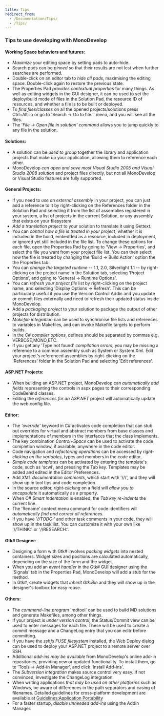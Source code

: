 ```yaml
---
title: Tips
redirect_from:
  - /Documentation/Tips/
  - /Tips/
---
```


### **Tips to use developing with MonoDevelop**

#### **Working Space behaviors and futures:**

-   *Maximize* your editing space by setting pads to auto-hide.
-   Search pads can be *pinned* so that their results are not lost when further searches are performed.
-   Double-click on an editor tab to *hide all pads*, maximising the editing space. Double-click again to restore the previous state.
-   The Properties Pad *provides contextual properties* for many things. As well as editing widgets in the GUI designer, it can be used to set the deploy/build mode of files in the Solution Pad, the resource ID of resources, and whether a file is to be built or deployed.
-   To *find files/classes* on all the opened projects/solutions press Ctrl+Alt+o or go to 'Search -\> Go to file..' menu, and you will see all the files.
-   The '*File -\> Open file in solution' command* allows you to jump quickly to any file in the solution.

#### **Solutions:**

-   A solution can be *used to group* together the library and application projects that make up your application, allowing them to reference each other.
-   MonoDevelop *can open and save most Visual Studio 2005 and Visual Studio 2008 solution* and project files directly, but not all MonoDevelop or Visual Studio features are fully supported.

#### **General Projects:**

-   If you need to *use an external assembly* in your project, you can just add a reference to it by right-clicking on the References folder in the Solution Pad and selecting it from the list of assemblies registered in your system, a list of projects in the current Solution, or any assembly that exists on your filesystem
-   *Add a translation project* to your solution to translate it using Gettext.
-   You can *control how a file is treated in your project*, whether it is included in the build, embedded as a resource, included in deployment, or ignored yet still included in the file list. To change these options for each file, open the Properties Pad by going to 'View -\> Properties', and select the file you want from your project file list. You can then select how the file is treated by changing the 'Build -\> Build Action' option the the Properties tab.
-   You can *change the targeted runtime* -- 1.1, 2.0, Silverlight 1.1 -- by right-clicking on the project name in the Solution tab, selecting 'Project Options', and going to 'General -\> Runtime Options'.
-   You can *refresh your project file* list by right-clicking on the project name, and selecting 'Display Options -\> Refresh'. This can be particularly useful if you use the Version Control Addin and you update or commit files externally and need to refresh their updated status inside MonoDevelop.
-   Add a *packaging project* to your solution to package the output of other projects for distribution.
-   *Makefile integration* can be used to synchronise file lists and references to variables in Makefiles, and can invoke Makefile targets to perform builds.
-   In the *C# compiler options*, defines should be separated by commas e.g. VERBOSE,MONO,ETC.
-   If you get any 'Type not found' *compilation errors*, you may be missing a reference to a common assembly such as System or System.Xml. Edit your project's referenced assemblies by right-clicking on the 'References' folder in the Solution Pad and selecting 'Edit references'.

#### **ASP.NET Projects:**

-   When building an ASP.NET project, MonoDevelop can *automatically add fields* representing the controls in aspx pages to their corresponding CodeBehind classes.
-   Editing the *references for an ASP.NET* project will automatically update the web.config file.

#### **Editor:**

-   The *'override'* keyword in C# activates code completion that can stub out overrides for virtual and abstract members from base classes and implementations of members in the interfaces that the class implements.
-   The key combination *Control+Space* can be used to activate the code completion window, if available, anywhere in the code editor.
-   Code navigation and *refactoring operations* can be accessed by *right-clicking on the variables*, types and members in the code editor.
-   *Simple code templates* can be activated by entering the template's code, such as 'scwl', and pressing the Tab key. Templates may be added and edited in the Editor Preferences.
-   Add *XML documentation comments*, which start with '///', and they will show up in tool tips and code completion.
-   In the source editor, *right-clicking* on a field will *allow you to encapsulate* it automatically as a property.
-   When *C# Smart Indentation* is enabled, the *Tab key re-indents* the current line.
-   The 'Rename' context menu command for code identifiers will *automatically find and correct all references*.
-   If you have *'//TODO:'* and other task comments in your code, they will show up in the task list. You can customize it with your own like '//THINK:' or '//RESEARCH:'.

#### **Gtk# Designer:**

-   Designing a form with Gtk# involves *packing widgets* into nested containers. Widget sizes and positions are calculated automatically, depending on the size of the form and the widget.
-   When you add an *event handler* in the Gtk# GUI designer using the 'Signals' tab in the Properties Pad, MonoDevelop will add a stub for the method.
-   In Gtk#, create widgets that *inherit Gtk.Bin* and they will show up in the designer's toolbox for easy reuse.

#### **Others:**

-   The *command-line program* 'mdtool' can be used to build MD solutions and generate Makefiles, among other things.
-   If your project is *under version control*, the Status/Commit view can be used to enter messages for each file. These will be used to create a commit message and a ChangeLog entry that you can editr before committing.
-   If you have the *sshfs FUSE filesystem* installed, the Web Deploy dialog can be used to deploy your ASP.NET project to a remote server over SSH.
-   Additional *add-ins may be available* from MonoDevelop's online add-in repositories, providing new or updated functionality. To install them, go to 'Tools -\> Add-in Manager', and click 'Install Add-ins'.
-   The *Subversion integration* makes source control very easy. If not convinced, investigate the ChangeLog integration.
-   When writing applications *that may be used on other platforms* such as Windows, be aware of differences in the path separators and casing of filenames. Detailed guidelines for cross-platform development are available at [Guidelines:Application Portability](http://www.mono-project.com/Guidelines:Application_Portability)
-   For a faster startup, *disable unneeded add-ins* using the Addin Manager.

